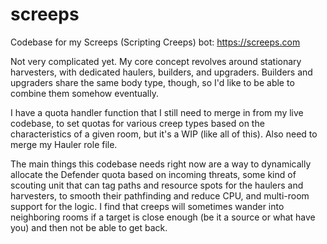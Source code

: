 # screeps
Codebase for my Screeps (Scripting Creeps) bot: https://screeps.com

Not very complicated yet.  My core concept revolves around stationary harvesters, with dedicated haulers, builders, and upgraders.  Builders and upgraders share the same body type, though, so I'd like to be able to combine them somehow eventually.

I have a quota handler function that I still need to merge in from my live codebase, to set quotas for various creep types based on the characteristics of a given room, but it's a WIP (like all of this).  Also need to merge my Hauler role file.

The main things this codebase needs right now are a way to dynamically allocate the Defender quota based on incoming threats, some kind of scouting unit that can tag paths and resource spots for the haulers and harvesters, to smooth their pathfinding and reduce CPU, and multi-room support for the logic.  I find that creeps will sometimes wander into neighboring rooms if a target is close enough (be it a source or what have you) and then not be able to get back.
